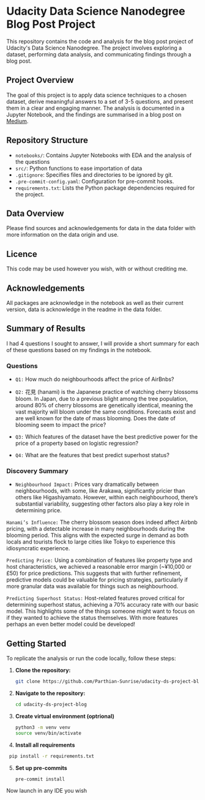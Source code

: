 # Udacity Data Science Nanodegree Blog Post Project

This repository contains the code and analysis for the blog post project of Udacity's Data Science Nanodegree. The project involves exploring a dataset, performing data analysis, and communicating findings through a blog post.

## Project Overview

The goal of this project is to apply data science techniques to a chosen dataset, derive meaningful answers to a set of 3-5 questions, and present them in a clear and engaging manner. The analysis is documented in a Jupyter Notebook, and the findings are summarised in a blog post on [Medium](https://medium.com/@judeking_21019/a-look-at-the-tokyo-2023-2024-airbnb-datasets-4abe53b6c0eb).

## Repository Structure

- `notebooks/`: Contains Jupyter Notebooks with EDA and the analysis of the questions
- `src/`: Python functions to ease importation of data 
- `.gitignore`: Specifies files and directories to be ignored by git.
- `.pre-commit-config.yaml`: Configuration for pre-commit hooks.
- `requirements.txt`: Lists the Python package dependencies required for the project.

## Data Overview

Please find sources and acknowledgements for data in the data folder with more information on the data origin and use. 

## Licence

This code may be used however you wish, with or without crediting me. 

## Acknowledgements

All packages are acknowledge in the notebook as well as their current version, data is acknowledge in the readme in the data folder.

## Summary of Results 

I had 4 questions I sought to answer, I will provide a short summary for each of these questions based on my findings in the notebook. 

### Questions 

- `Q1:` How much do neighbourhoods affect the price of AirBnbs?

- `Q2:` 花見 (hanami) is the Japanese practice of watching cherry blossoms bloom. In Japan, due to a previous blight among the tree population, around 80% of cherry blossoms are genetically identical, meaning the vast majority will bloom under the same conditions. Forecasts exist and are well known for the date of mass blooming. Does the date of blooming seem to impact the price?

- `Q3:` Which features of the dataset have the best predictive power for the price of a property based on logistic regression?

- `Q4:` What are the features that best predict superhost status?

### Discovery Summary

- `Neighbourhood Impact:` Prices vary dramatically between neighbourhoods, with some, like Arakawa, significantly pricier than others like Higashiyamato. However, within each neighbourhood, there’s substantial variability, suggesting other factors also play a key role in determining price.

`Hanami’s Influence:` The cherry blossom season does indeed affect Airbnb pricing, with a detectable increase in many neighbourhoods during the blooming period. This aligns with the expected surge in demand as both locals and tourists flock to large cities like Tokyo to experience this idiosyncratic experience.

`Predicting Price:` Using a combination of features like property type and host characteristics, we achieved a reasonable error margin (~¥10,000 or £50) for price predictions. This suggests that with further refinement, predictive models could be valuable for pricing strategies, particularly if more granular data was available for things such as neighbourhood.

`Predicting Superhost Status:` Host-related features proved critical for determining superhost status, achieving a 70% accuracy rate with our basic model. This highlights some of the things someone might want to focus on if they wanted to achieve the status themselves. With more features perhaps an even better model could be developed!

## Getting Started

To replicate the analysis or run the code locally, follow these steps:

1. **Clone the repository:**
   ```bash
   git clone https://github.com/Parthian-Sunrise/udacity-ds-project-blog.git
2. **Navigate to the repository:**
   ```bash
   cd udacity-ds-project-blog
3. **Create virtual environment (optrional)**
   ```bash
   python3 -m venv venv
   source venv/bin/activate
4. **Install all requirements**
  ```bash
   pip install -r requirements.txt
  ```
5. **Set up pre-commits**
   ```bash
   pre-commit install
   ```
Now launch in any IDE you wish
